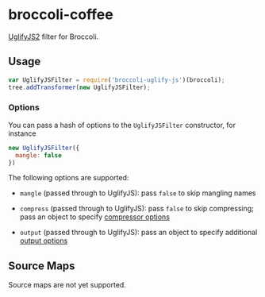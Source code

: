 # broccoli-coffee

[UglifyJS2](https://github.com/mishoo/UglifyJS2) filter for Broccoli.

## Usage

```js
var UglifyJSFilter = require('broccoli-uglify-js')(broccoli);
tree.addTransformer(new UglifyJSFilter);
```

### Options

You can pass a hash of options to the `UglifyJSFilter` constructor, for
instance

```js
new UglifyJSFilter({
  mangle: false
})
```

The following options are supported:

* `mangle` (passed through to UglifyJS): pass `false` to skip mangling names

* `compress` (passed through to UglifyJS): pass `false` to skip compressing;
  pass an object to specify [compressor
  options](http://lisperator.net/uglifyjs/compress)

* `output` (passed through to UglifyJS): pass an object to specify additional
  [output options](http://lisperator.net/uglifyjs/codegen)

## Source Maps

Source maps are not yet supported.
